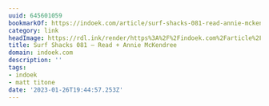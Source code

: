 ```yaml
---
uuid: 645601059
bookmarkOf: https://indoek.com/article/surf-shacks-081-read-annie-mckendree/
category: link
headImage: https://rdl.ink/render/https%3A%2F%2Findoek.com%2Farticle%2Fsurf-shacks-081-read-annie-mckendree%2F
title: Surf Shacks 081 – Read + Annie McKendree
domain: indoek.com
description: ''
tags:
- indoek
- matt titone
date: '2023-01-26T19:44:57.253Z'
---
```



